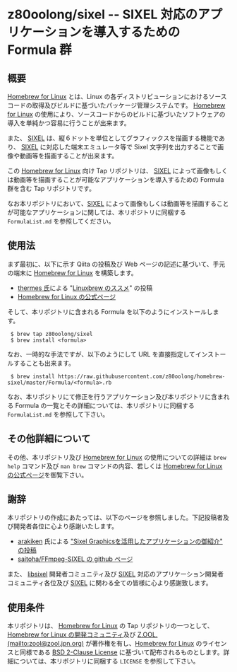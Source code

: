 # z80oolong/sixel -- SIXEL 対応のアプリケーションを導入するための Formula 群

## 概要

[Homebrew for Linux][BREW] とは、Linux の各ディストリビューションにおけるソースコードの取得及びビルドに基づいたパッケージ管理システムです。 [Homebrew for Linux][BREW] の使用により、ソースコードからのビルドに基づいたソフトウェアの導入を単純かつ容易に行うことが出来ます。

また、 [SIXEL][SIXL] は、縦６ドットを単位としてグラフィックスを描画する機能であり、 [SIXEL][SIXL] に対応した端末エミュレータ等で Sixel 文字列を出力することで画像や動画等を描画することが出来ます。

この [Homebrew for Linux][BREW] 向け Tap リポジトリは、 [SIXEL][SIXL] によって画像もしくは動画等を描画することが可能なアプリケーションを導入するための Formula 群を含む Tap リポジトリです。

なお本リポジトリにおいて、[SIXEL][SIXL] によって画像もしくは動画等を描画することが可能なアプリケーションに関しては、本リポジトリに同梱する  ```FormulaList.md``` を参照してください。

## 使用法

まず最初に、以下に示す Qiita の投稿及び Web ページの記述に基づいて、手元の端末に [Homebrew for Linux][BREW] を構築します。

- [thermes 氏][THER]による "[Linuxbrew のススメ][THBR]" の投稿
- [Homebrew for Linux の公式ページ][BREW]

そして、本リポジトリに含まれる Formula を以下のようにインストールします。

```
 $ brew tap z80oolong/sixel
 $ brew install <formula>
```

なお、一時的な手法ですが、以下のようにして URL を直接指定してインストールすることも出来ます。

```
 $ brew install https://raw.githubusercontent.com/z80oolong/homebrew-sixel/master/Formula/<formula>.rb
```

なお、本リポジトリにて修正を行うアプリケーション及び本リポジトリに含まれる Formula の一覧とその詳細については、本リポジトリに同梱する ```FormulaList.md``` を参照して下さい。

## その他詳細について

その他、本リポジトリ及び [Homebrew for Linux][BREW] の使用についての詳細は ```brew help``` コマンド及び  ```man brew``` コマンドの内容、若しくは [Homebrew for Linux の公式ページ][BREW]を御覧下さい。

## 謝辞

本リポジトリの作成にあたっては、以下のページを参照しました。下記投稿者及び開発者各位に心より感謝いたします。

- [arakiken][ARAK] 氏による ["Sixel Graphicsを活用したアプリケーションの御紹介" の投稿][ASIX]
- [saitoha/FFmpeg-SIXEL の github ページ][FFMS]

また、 [libsixel][LIBS] 開発者コミュニティ及び [SIXEL][SIXL] 対応のアプリケーション開発者コミュニティ各位及び [SIXEL][SIXL] に関わる全ての皆様に心より感謝致します。

## 使用条件

本リポジトリは、 [Homebrew for Linux][BREW] の Tap リポジトリの一つとして、 [Homebrew for Linux の開発コミュニティ][BREW]及び [Z.OOL. (mailto:zool@zool.jpn.org)][ZOOL] が著作権を有し、[Homebrew for Linux][BREW] のライセンスと同様である [BSD 2-Clause License][BSD2] に基づいて配布されるものとします。詳細については、本リポジトリに同梱する ```LICENSE``` を参照して下さい。

<!-- 外部リンク一覧 -->
[BREW]:https://linuxbrew.sh/
[SIXL]:https://saitoha.github.io/libsixel/
[THER]:https://qiita.com/thermes
[THBR]:https://qiita.com/thermes/items/926b478ff6e3758ecfea
[ARAK]:https://qiita.com/arakiken
[ASIX]:https://qiita.com/arakiken/items/3e4bc9a6e43af0198e46
[FFMS]:https://github.com/saitoha/FFmpeg-SIXEL/tree/sixel
[LIBS]:https://github.com/saitoha/libsixel
[BSD2]:https://opensource.org/licenses/BSD-2-Clause
[ZOOL]:http://zool.jpn.org/
